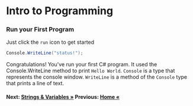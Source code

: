 # Intro to Programming

### Run your First Program
Just click the `run` icon to get started

``` cs --region status --source-file .\src\Program.cs --project .\src\PollyDemo.csproj 
Console.WriteLine("status!");
```
Congratulations! You've run your first C# program. It used the Console.WriteLine method to print `Hello World`. `Console` is a type that represents the console window. `WriteLine` is a method of the `Console` type that prints a line of text. 


#### Next: [Strings & Variables  &raquo;](./Strings.md) Previous: [Home &laquo;](../README.md)